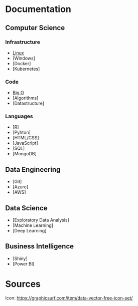 # Documentation

## Computer Science

### Infrastructure

* [Linux](pages/de/linux.html)
* [Windows]
* [Docker]
* [Kubernetes]

### Code

* [Big O](pages/cs/bigo.html)
* [Algorithms]
* [Datastructure]

### Languages

* [R]
* [Pyhton]
* [HTML/CSS]
* [JavaScript]
* [SQL]
* [MongoDB]

## Data Engineering

* [Git]
* [Azure]
* [AWS]

## Data Science

* [Exploratory Data Analysis]
* [Machine Learning]
* [Deep Learning]

## Business Intelligence

* [Shiny]
* [Power BI]

# Sources

Icon: https://graphicsurf.com/item/data-vector-free-icon-set/
